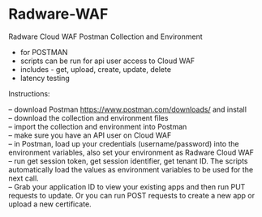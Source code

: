 # Radware-WAF

Radware Cloud WAF Postman Collection and Environment
- for POSTMAN
- scripts can be run for api user access to Cloud WAF
- includes - get, upload, create, update, delete 
- latency testing

Instructions:
        
– download Postman https://www.postman.com/downloads/ and install\
– download the collection and environment files\
– import the collection and environment into Postman\
– make sure you have an API user on Cloud WAF\
– in Postman, load up your credentials (username/password) into the environment variables, also set your environment as Radware Cloud WAF\
– run get session token, get session identifier, get tenant ID.  The scripts automatically load the values as environment variables to be used for the next call.\
– Grab your application ID to view your existing apps and then run PUT requests to update.  Or you can run POST requests to create a new app or upload a new certificate.

